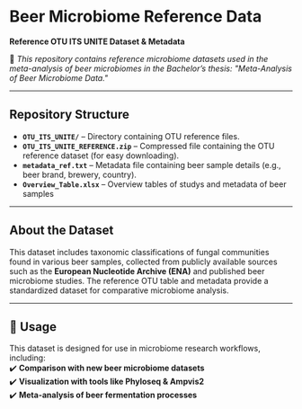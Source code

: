 # Beer Microbiome Reference Data  
**Reference OTU ITS UNITE Dataset & Metadata**  

📌 *This repository contains reference microbiome datasets used in the meta-analysis of beer microbiomes in the Bachelor’s thesis: "Meta-Analysis of Beer Microbiome Data."*  

---

## Repository Structure  

- **`OTU_ITS_UNITE/`** – Directory containing OTU reference files.  
- **`OTU_ITS_UNITE_REFERENCE.zip`** – Compressed file containing the OTU reference dataset (for easy downloading).  
- **`metadata_ref.txt`** – Metadata file containing beer sample details (e.g., beer brand, brewery, country).
- **`Overview_Table.xlsx`** – Overview tables of studys and metadata of beer samples

---

## About the Dataset  

This dataset includes taxonomic classifications of fungal communities found in various beer samples, collected from publicly available sources such as the **European Nucleotide Archive (ENA)** and published beer microbiome studies. The reference OTU table and metadata provide a standardized dataset for comparative microbiome analysis.  

---

## 🔧 Usage  

This dataset is designed for use in microbiome research workflows, including:  
✔️ **Comparison with new beer microbiome datasets**  
✔️ **Visualization with tools like Phyloseq & Ampvis2**  
✔️ **Meta-analysis of beer fermentation processes**  
